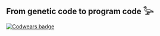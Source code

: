 ## From genetic code to program code 𓅬

[![Codwears badge](https://www.codewars.com/users/dmitrenokdarya/badges/micro)](https://www.codewars.com/users/dmitrenokdarya)

<!--
**dmitrenokdarya/dmitrenokdarya** is a ✨ _special_ ✨ repository because its `README.md` (this file) appears on your GitHub profile.

Here are some ideas to get you started:

- 🔭 I’m currently working on ...
- 🌱 I’m currently learning ...
- 👯 I’m looking to collaborate on ...
- 🤔 I’m looking for help with ...
- 💬 Ask me about ...
- 📫 How to reach me: ...
- 😄 Pronouns: ...
- ⚡ Fun fact: ...
-->
